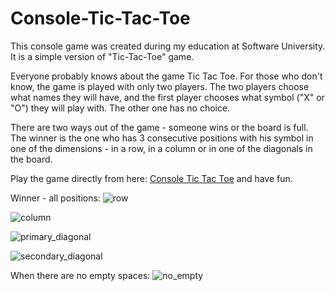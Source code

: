 # Console-Tic-Tac-Toe
This console game was created during my education at Software University. It is a simple version of "Tic-Tac-Toe" game.

Everyone probably knows about the game Tic Tac Toe.
For those who don't know, the game is played with only two players. The two players choose what names they will have, and the first player chooses what symbol ("X" or "O") they will play with. The other one has no choice.

There are two ways out of the game - someone wins or the board is full. 
The winner is the one who has 3 consecutive positions with his symbol in one of the dimensions - in a row, in a column or in one of the diagonals in the board.

Play the game directly from here: <a href='https://replit.com/@mustanska/ConsoleTicTacToe'>Console Tic Tac Toe</a> and have fun.

Winner - all positions:
![row](https://github.com/mustanska/Console-Tic-Tac-Toe/assets/122823838/5c93cbbd-cfd6-4711-87da-5680fa3eef54)

![column](https://github.com/mustanska/Console-Tic-Tac-Toe/assets/122823838/3af217da-256d-40d3-a96d-11d01b5b65ec)

![primary_diagonal](https://github.com/mustanska/Console-Tic-Tac-Toe/assets/122823838/5bca9849-a453-4bdf-9c22-1ab5a3078f54)

![secondary_diagonal](https://github.com/mustanska/Console-Tic-Tac-Toe/assets/122823838/18d94104-246a-4078-be85-48dac56fa6cf)

When there are no empty spaces:
![no_empty](https://github.com/mustanska/Console-Tic-Tac-Toe/assets/122823838/18ad37fc-aef1-4b23-9974-c8d612733e17)
